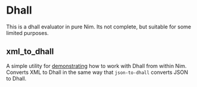 # Dhall

This is a dhall evaluator in pure Nim. Its not complete, but suitable for some
limited purposes.

## xml_to_dhall

A simple utility for [demonstrating](./src/dhall/xml.nim) how to work with Dhall
from within Nim. Converts XML to Dhall in the same way that `json-to-dhall`
converts JSON to Dhall.
